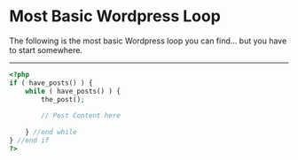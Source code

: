 # Most Basic Wordpress Loop

The following is the most basic Wordpress loop you can find... but you have to start somewhere.

***

```php
<?php 
if ( have_posts() ) {
	while ( have_posts() ) {
		the_post(); 
		
		// Post Content here
		
	} //end while
} //end if
?>
```
